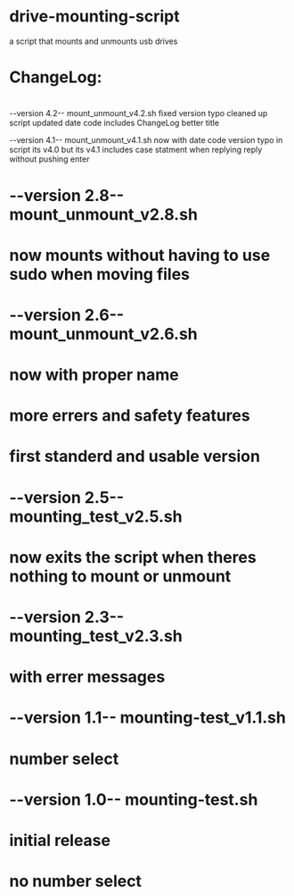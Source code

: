 # drive-mounting-script
a script that mounts and unmounts usb drives 

#
# ChangeLog:
#

 --version 4.2-- mount_unmount_v4.2.sh
   fixed version typo
   cleaned up script
   updated date code
   includes ChangeLog
   better title

 --version 4.1-- mount_unmount_v4.1.sh
   now with date code 
   version typo in script its v4.0 but its v4.1
   includes case statment when replying
   reply without pushing enter

# --version 2.8-- mount_unmount_v2.8.sh
#   now mounts without having to use sudo when moving files

# --version 2.6-- mount_unmount_v2.6.sh
#   now with proper name
#   more errers and safety features
#   first standerd and usable version

# --version 2.5-- mounting_test_v2.5.sh
#   now exits the script when theres nothing to mount or unmount

# --version 2.3-- mounting_test_v2.3.sh
#   with errer messages

# --version 1.1-- mounting-test_v1.1.sh
#   number select

# --version 1.0-- mounting-test.sh
#   initial release
#   no number select

